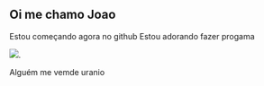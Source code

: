 ## Oi me chamo Joao ##
Estou começando agora no github 
Estou adorando fazer progama 

![](https://media1.tenor.com/m/LoZZlshQFc4AAAAd/sonic-the-hedgehog-knuckles.gif).

Alguém me vemde uranio
